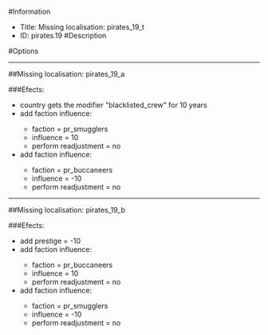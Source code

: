#Information
 - Title: Missing localisation: pirates_19_t
 - ID: pirates.19
#Description

#Options

___
##Missing localisation: pirates_19_a

###Efects:<ul><li>country gets the modifier "blacklisted_crew" for 10 years</li><li>add faction influence:</li><ul><li>faction = pr_smugglers</li><li>influence = 10</li><li>perform readjustment = no</li></ul><li>add faction influence:</li><ul><li>faction = pr_buccaneers</li><li>influence = -10</li><li>perform readjustment = no</li></ul></ul>

___
##Missing localisation: pirates_19_b

###Efects:<ul><li>add prestige = -10</li><li>add faction influence:</li><ul><li>faction = pr_buccaneers</li><li>influence = 10</li><li>perform readjustment = no</li></ul><li>add faction influence:</li><ul><li>faction = pr_smugglers</li><li>influence = -10</li><li>perform readjustment = no</li></ul></ul>
